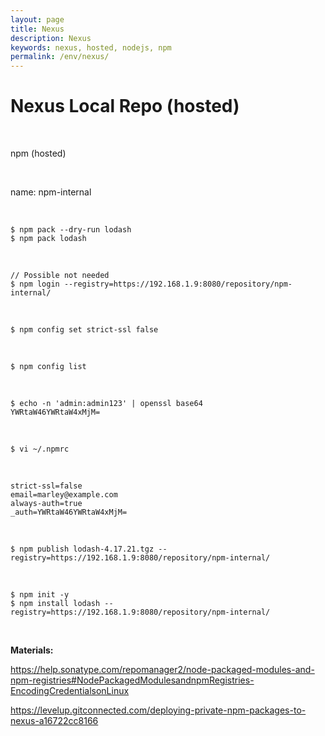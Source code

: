 ```yaml
---
layout: page
title: Nexus
description: Nexus
keywords: nexus, hosted, nodejs, npm
permalink: /env/nexus/
---
```


# Nexus Local Repo (hosted)

<br/>

npm (hosted)

<br/>

name: npm-internal

<br/>

```
$ npm pack --dry-run lodash
$ npm pack lodash
```

<br/>

```
// Possible not needed
$ npm login --registry=https://192.168.1.9:8080/repository/npm-internal/
```

<br/>

```
$ npm config set strict-ssl false
```

<br/>

```
$ npm config list
```

<br/>

```
$ echo -n 'admin:admin123' | openssl base64
YWRtaW46YWRtaW4xMjM=
```

<br/>

```
$ vi ~/.npmrc
```

<br/>

```
strict-ssl=false
email=marley@example.com
always-auth=true
_auth=YWRtaW46YWRtaW4xMjM=
```

<br/>

```
$ npm publish lodash-4.17.21.tgz --registry=https://192.168.1.9:8080/repository/npm-internal/
```

<br/>

```
$ npm init -y
$ npm install lodash --registry=https://192.168.1.9:8080/repository/npm-internal/
```

<br/>

**Materials:**

https://help.sonatype.com/repomanager2/node-packaged-modules-and-npm-registries#NodePackagedModulesandnpmRegistries-EncodingCredentialsonLinux

https://levelup.gitconnected.com/deploying-private-npm-packages-to-nexus-a16722cc8166
